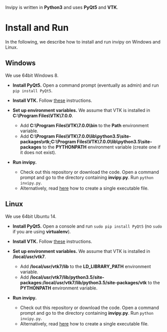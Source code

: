 Invipy is written in **Python3** and uses **PyQt5** and **VTK**.

# Install and Run

In the following, we describe how to install and run invipy on Windows and Linux.

## Windows

We use 64bit Windows 8.

* **Install PyQt5.** Open a command prompt (eventually as admin) and run `pip install PyQt5`.

* **Install VTK.** Follow [these](doc/install_vtk_win.md) instructions.

* **Set up environment variables.** We assume that VTK is installed in **C:\Program Files\VTK\7.0.0**.
  * Add **C:\Program Files\VTK\7.0.0\bin** to the **Path** environment variable.
  * Add **C:\Program Files\VTK\7.0.0\lib\python3.5\site-packages\vtk;C:\Program Files\VTK\7.0.0\lib\python3.5\site-packages** to the **PYTHONPATH** environment variable (create one if it does not exist).

* **Run invipy.**
  * Check out this repository or download the code. Open a command prompt and go to the directory containing **invipy.py**. Run `python invipy.py`.
  * Alternatively, read [here](doc/single_executable_file.md) how to create a single executable file.


## Linux

We use 64bit Ubuntu 14.

* **Install PyQt5.** Open a console and run `sudo pip install PyQt5` (no `sudo` if you are using **virtualenv**).

* **Install VTK.** Follow [these](doc/install_vtk_linux.md) instructions.

* **Set up environment variables.** We assume that VTK is installed in **/local/usr/vtk7**.
  * Add **/local/usr/vtk7/lib** to the **LD_LIBRARY_PATH** environment variable.
  * Add **/local/usr/vtk7/lib/python3.5/site-packages:/local/usr/vtk7/lib/python3.5/site-packages/vtk** to the **PYTHONPATH** environment variable.

* **Run invipy.**
  * Check out this repository or download the code. Open a command prompt and go to the directory containing **invipy.py**. Run `python invipy.py`.
  * Alternatively, read [here](doc/single_executable_file.md) how to create a single executable file.

